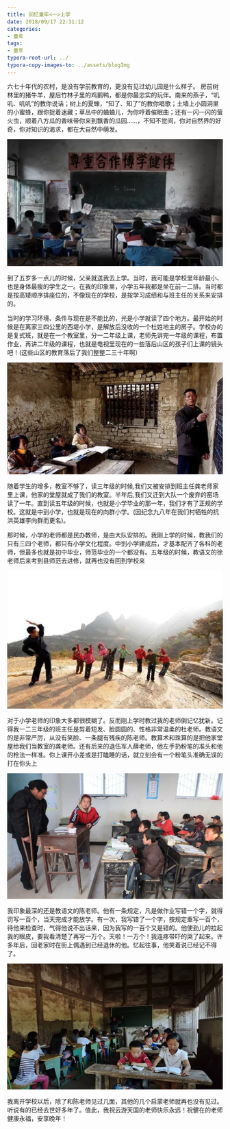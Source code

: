 ```yaml
---
title: 回忆童年<一>上学
date: 2018/09/17 22:31:12
categories: 
- 童年
tags: 
- 童年
typora-root-url: ../
typora-copy-images-to: ../assets/blogImg
---
```


六七十年代的农村，是没有学前教育的，更没有见过幼儿园是什么样子。
​    房前树林里的猪牛羊，屋后竹林子里的鸡鹅鸭，都是你最忠实的玩伴。南来的燕子，“叽叽、叽叽”的教你说话；树上的夏蝉，“知了、知了”的教你唱歌；土墙上小圆洞里的小蜜蜂，跟你捉着迷藏；草丛中的蛐蛐儿，为你哼着催眠曲；还有一闪一闪的萤火虫，顺着八方瓜的香味带你来到飘香的瓜园……，不知不觉间，你对自然界的好奇，你对知识的渴求，都在大自然中萌发。

![image-20180921174402476](/assets/blogImg/image-20180921174402476.png)

 到了五岁多一点儿的时候，父亲就送我去上学。当时，我可能是学校里年龄最小、也是身体最瘦的学生之一。在我的印象里，小学五年我都是坐在前一二排。当时都是按高矮顺序排座位的，不像现在的学校，是按学习成绩和与班主任的关系来安排的。

​    当时的学习环境、条件与现在是不能比的，光是小学就读了四个地方。最开始的时候是在离家三四公里的西堤小学，是解放后没收的一个杜姓地主的房子。
​     学校办的是复式班，就是在一个教室里，分一二年级上课，老师先讲完一年级的课程，布置作业，再讲二年级的课程，也就是电视里现在的一些落后山区的孩子们上课的镜头吧！(这些山区的教育落后了我们整整二三十年啊）  

![image-20180922064804994](/assets/blogImg/image-20180922064804994.png)

 随着学生的增多，教室不够了，读三年级的时候,我们又被安排到班主任龚老师家里上课，他家的堂屋就成了我们的教室。半年后,我们又迁到大队一个废弃的窑场读了一年。直到读五年级的时候，也就是小学毕业的那一年，我们才有了正规的学校。这就是中剅小学，也就是现在的向群小学。(因纪念九八年在我们村牺牲的抗洪英雄李向群而更名)。

 那时候，小学的老师都是民办教师，是由大队安排的。我刚上学的时候，教我们的只有三四个老师，都只有小学文化程度。中剅小学建成后，才基本配齐了各科的老师，但最多也就是初中毕业，师范毕业的一个都没有。五年级的时候，教语文的徐老师后来考到县师范去进修，就再也没有回到学校来

![image-20180921174440638](/assets/blogImg/image-20180921174440638.png)

对于小学老师的印象大多都很模糊了。反而刚上学时教过我的老师倒记忆犹新。记得我一二三年级的班主任是剪着短发、脸圆圆的、性格非常温柔的杜老师。教语文的是非常严厉，从没有笑脸、一条腿有残疾的陈老师。教算术和珠算的是把他家堂屋给我们当教室的龚老师。还有后来的退伍军人薛老师，他左手扔粉笔的准头和他的枪法一样准。你上课开小差或是打瞌睡的话，就立刻会有一个粉笔头准确无误的打在你头上


![image-20180921174452758](/assets/blogImg/image-20180921174452758.png)

 我印象最深的还是教语文的陈老师。他有一条规定，凡是做作业写错一个字，就得罚写一百个，当天完成才能放学。有一次，我写错了一个字，按规定重写一百个，待他来检查时，气得他说不出话来，因为我写的一百个又是错的。他使劲儿的拉起我的眼皮，要我看清楚了再写一万个。天啦！一万个！我连疼带吓的哭了起来。许多年后，回老家时在街上偶遇到已经退休的他。忆起往事，他笑着说已经记不得了。

![image-20180921174505023](/assets/blogImg/image-20180921174505023.png)

我离开学校以后，除了和陈老师见过几面，其他的几个启蒙老师就再也没有见过。听说有的已经去世好多年了。值此，我祝云游天国的老师快乐永远！祝健在的老师健康永福，安享晚年！